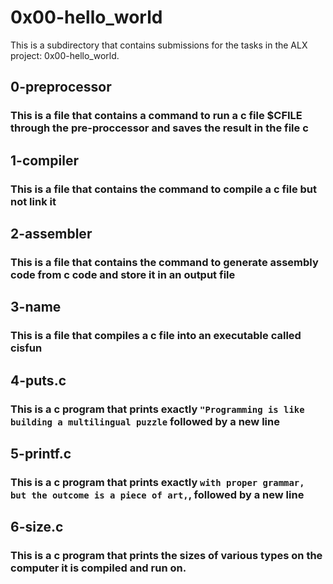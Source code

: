 # 0x00-hello_world

This is a subdirectory that contains submissions for the tasks in the ALX project: 0x00-hello_world.

## 0-preprocessor
### This is a file that contains a command to run a c file $CFILE through the pre-proccessor and saves the result in the file c

## 1-compiler
### This is a file that contains the command to compile a c file but not link it

## 2-assembler
### This is a file that contains the command to generate assembly code from c code and store it in an output file

## 3-name
### This is a file that compiles a c file into an executable called cisfun

## 4-puts.c
### This is a c program that prints exactly `"Programming is like building a multilingual puzzle` followed by a new line

## 5-printf.c
### This is a c program that prints exactly `with proper grammar, but the outcome is a piece of art,`, followed by a new line

## 6-size.c
### This is a c program that prints the sizes of various types on the computer it is compiled and run on.
